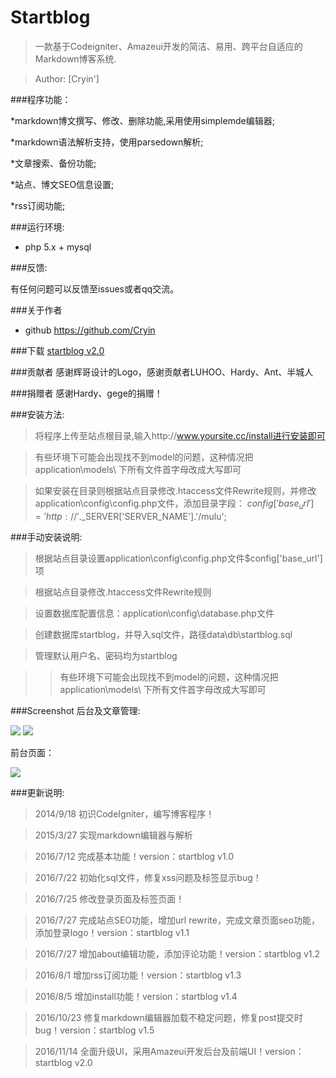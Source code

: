 # Startblog

>一款基于Codeigniter、Amazeui开发的简洁、易用、跨平台自适应的Markdown博客系统.

>Author: [Cryin']

###程序功能：

*markdown博文撰写、修改、删除功能,采用使用simplemde编辑器;

*markdown语法解析支持，使用parsedown解析;

*文章搜索、备份功能;

*站点、博文SEO信息设置;

*rss订阅功能;

###运行环境:
* php 5.x + mysql

###反馈:

有任何问题可以反馈至issues或者qq交流。

###关于作者

* github https://github.com/Cryin

###下载
 [startblog v2.0](https://github.com/Cryin/Startblog)

###贡献者
感谢辉哥设计的Logo，感谢贡献者LUHOO、Hardy、Ant、半城人

###捐赠者
感谢Hardy、gege的捐赠！

###安装方法:

>将程序上传至站点根目录,输入http://www.yoursite.cc/install进行安装即可

>有些环境下可能会出现找不到model的问题，这种情况把application\models\ 下所有文件首字母改成大写即可

>如果安装在目录则根据站点目录修改.htaccess文件Rewrite规则，并修改application\config\config.php文件，添加目录字段：
$config['base_url'] = 'http://'.$_SERVER['SERVER_NAME'].'/mulu';


###手动安装说明:

>根据站点目录设置application\config\config.php文件$config['base_url']项

>根据站点目录修改.htaccess文件Rewrite规则

>设置数据库配置信息：application\config\database.php文件

>创建数据库startblog，并导入sql文件，路径data\db\startblog.sql

>管理默认用户名、密码均为startblog

>>有些环境下可能会出现找不到model的问题，这种情况把application\models\ 下所有文件首字母改成大写即可

###Screenshot
后台及文章管理:

![](http://i1.piimg.com/567571/fcece6993c374e48.png)
![](http://i1.piimg.com/567571/6bbf83711d00c63b.png)

前台页面：

![](http://i1.piimg.com/567571/3ca2f44da1c73fea.png)

###更新说明:

>2014/9/18 初识CodeIgniter，编写博客程序！

>2015/3/27 实现markdown编辑器与解析

>2016/7/12 完成基本功能！version：startblog v1.0

>2016/7/22 初始化sql文件，修复xss问题及标签显示bug！

>2016/7/25 修改登录页面及标签页面！

>2016/7/27 完成站点SEO功能，增加url rewrite，完成文章页面seo功能，添加登录logo！version：startblog v1.1

>2016/7/27 增加about编辑功能，添加评论功能！version：startblog v1.2

>2016/8/1  增加rss订阅功能！version：startblog v1.3

>2016/8/5  增加install功能！version：startblog v1.4

>2016/10/23  修复markdown编辑器加载不稳定问题，修复post提交时bug！version：startblog v1.5

>2016/11/14  全面升级UI，采用Amazeui开发后台及前端UI！version：startblog v2.0
